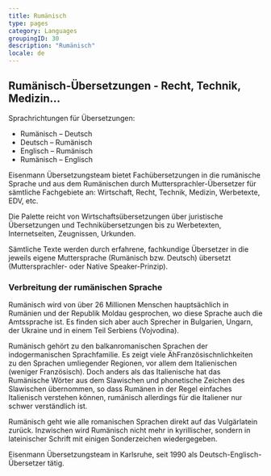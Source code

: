```yaml
---
title: Rumänisch
type: pages
category: Languages
groupingID: 30
description: "Rumänisch"
locale: de
---
```

## Rumänisch-Übersetzungen - Recht, Technik, Medizin...
Sprachrichtungen für Übersetzungen:
- Rumänisch – Deutsch
- Deutsch – Rumänisch
- Englisch – Rumänisch
- Rumänisch – Englisch

Eisenmann Übersetzungsteam bietet Fachübersetzungen in die rumänische Sprache und aus dem Rumänischen durch Muttersprachler-Übersetzer für sämtliche Fachgebiete an: Wirtschaft, Recht, Technik, Medizin, Werbetexte, EDV, etc.

Die Palette reicht von Wirtschaftsübersetzungen über juristische Übersetzungen und Technikübersetzungen bis zu Werbetexten, Internetseiten, Zeugnissen, Urkunden.

Sämtliche Texte werden durch erfahrene, fachkundige Übersetzer in die jeweils eigene Muttersprache (Rumänisch bzw. Deutsch) übersetzt (Muttersprachler- oder Native Speaker-Prinzip).

### Verbreitung der rumänischen Sprache
Rumänisch wird von über 26 Millionen Menschen hauptsächlich in Rumänien und der Republik Moldau gesprochen, wo diese Sprache auch die Amtssprache ist. Es finden sich aber auch Sprecher in Bulgarien, Ungarn, der Ukraine und in einem Teil Serbiens (Vojvodina).

Rumänisch gehört zu den balkanromanischen Sprachen der indogermanischen Sprachfamilie. Es zeigt viele ÄhFranzösischnlichkeiten zu den Sprachen umliegender Regionen, vor allem dem Italienischen (weniger Französisch). Doch anders als das Italienische hat das Rumänische Wörter aus dem Slawischen und phonetische Zeichen des Slawischen übernommen, so dass Rumänen in der Regel einfaches Italienisch verstehen können, rumänisch allerdings für die Italiener nur schwer verständlich ist.

Rumänisch geht wie alle romanischen Sprachen direkt auf das Vulgärlatein zurück. Inzwischen wird Rumänisch nicht mehr in kyrillischer, sondern in lateinischer Schrift mit einigen Sonderzeichen wiedergegeben.

 

Eisenmann Übersetzungsteam in Karlsruhe, seit 1990 als Deutsch-Englisch-Übersetzer tätig.